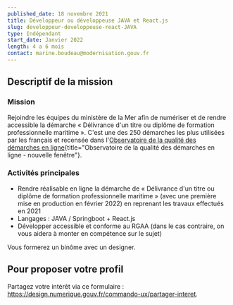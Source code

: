 ```yaml
---
published_date: 18 novembre 2021
title: Développeur ou développeuse JAVA et React.js
slug: developpeur-developpeuse-react-JAVA
type: Indépendant
start_date: Janvier 2022
length: 4 a 6 mois
contact: marine.boudeau@modernisation.gouv.fr
---
```


## Descriptif de la mission

### Mission
Rejoindre les équipes du ministère de la Mer afin de numériser et de rendre accessible la démarche « Délivrance d'un titre ou diplôme de formation professionnelle maritime ». C'est une des 250 démarches les plus utilisées par les français et recensée dans l'[Observatoire de la qualité des démarches en ligne](https://observatoire.numerique.gouv.fr){title="Observatoire de la qualité des démarches en ligne - nouvelle fenêtre"}.

### Activités principales
- Rendre réalisable en ligne la démarche de « Délivrance d'un titre ou diplôme de formation professionnelle maritime » (avec une première mise en production en février 2022) en reprenant les travaux effectués en 2021
- Langages : JAVA / Springboot + React.js
- Développer accessible et conforme au RGAA (dans le cas contraire, on vous aidera à monter en compétence sur le sujet)

Vous formerez un binôme avec un designer.

## Pour proposer votre profil
Partagez votre intérêt via ce formulaire : https://design.numerique.gouv.fr/commando-ux/partager-interet.
